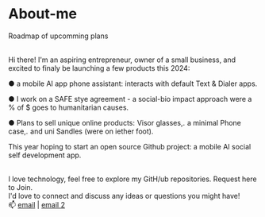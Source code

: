 # About-me
Roadmap of upcomming plans <br><br>


Hi there! I'm an aspiring entrepreneur, owner of a small business, and excited to finaly be launching a few products this 2024:<br>

 ● a mobile AI app phone assistant: interacts with default Text & Dialer apps.<br>

 ● I work on a SAFE stye agreement - a social-bio impact approach were a % of $ goes to humanitarian causes.<br>

 ● Plans to sell unique online products: Visor glasses,. a minimal Phone case,. and uni Sandles (were on iether foot).<br>

This year hoping to start an open source Github project: a mobile AI social self development app. <br><br>

I love technology, feel free to explore my GitH/ub repositories. Request here to Join. <br>
I'd love to connect and discuss any ideas or questions you might have!<br>
📫  <a href="mailto: support@bowhip.org">email</a> | <a href="mailto: adkinscc@gmailcom">email 2</a>

